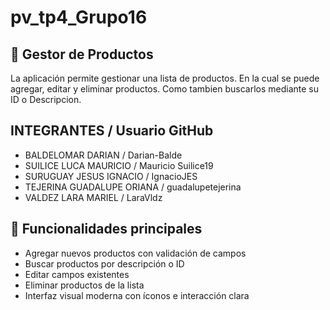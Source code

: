 # pv_tp4_Grupo16

## 🛒 Gestor de Productos 
La aplicación permite gestionar una lista de productos. En la cual se puede agregar, editar y eliminar productos. Como tambien buscarlos mediante su ID o Descripcion.

## INTEGRANTES / Usuario GitHub
- BALDELOMAR DARIAN / Darian-Balde 
- SUILICE LUCA MAURICIO / Mauricio Suilice19 
- SURUGUAY JESUS IGNACIO / IgnacioJES 
- TEJERINA GUADALUPE ORIANA / guadalupetejerina 
- VALDEZ LARA MARIEL / LaraVldz

## 🎯 Funcionalidades principales

- Agregar nuevos productos con validación de campos
- Buscar productos por descripción o ID
- Editar campos existentes
- Eliminar productos de la lista
- Interfaz visual moderna con íconos e interacción clara


